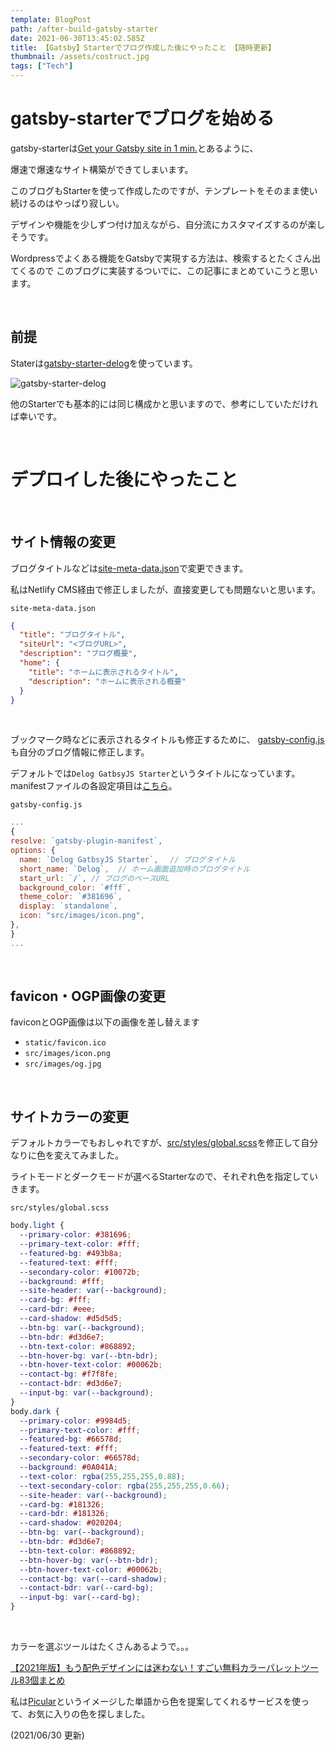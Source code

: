 ```yaml
---
template: BlogPost
path: /after-build-gatsby-starter
date: 2021-06-30T13:45:02.585Z
title: 【Gatsby】Starterでブログ作成した後にやったこと 【随時更新】
thumbnail: /assets/costruct.jpg
tags: ["Tech"]
---
```

# gatsby-starterでブログを始める

gatsby-starterは[Get your Gatsby site in 1 min.](https://app.netlify.com/start/deploy?repository=https://github.com/W3Layouts/gatsby-starter-delog)とあるように、

爆速で爆速なサイト構築ができてしまいます。

このブログもStarterを使って作成したのですが、テンプレートをそのまま使い続けるのはやっぱり寂しい。 

デザインや機能を少しずつ付け加えながら、自分流にカスタマイズするのが楽しそうです。

Wordpressでよくある機能をGatsbyで実現する方法は、検索するとたくさん出てくるので
このブログに実装するついでに、この記事にまとめていこうと思います。

<br>

## 前提

Staterは[gatsby-starter-delog](https://www.gatsbyjs.com/starters/W3Layouts/gatsby-starter-delog)を使っています。

![gatsby-starter-delog](https://www.gatsbyjs.com/static/45d87c03cb6f0403e77abca7d1e4a60c/5803e/4b40e11da7ed0cff747d11422cf63dc9.webp "gatsby-starter-delog")

他のStarterでも基本的には同じ構成かと思いますので、参考にしていただければ幸いです。

<br>

# デプロイした後にやったこと

<br>

## サイト情報の変更

ブログタイトルなどは[site-meta-data.json](https://github.com/W3Layouts/gatsby-starter-delog/blob/master/site-meta-data.json)で変更できます。

私はNetlify CMS経由で修正しましたが、直接変更しても問題ないと思います。

`site-meta-data.json`
```json
{
  "title": "ブログタイトル",
  "siteUrl": "<ブログURL>",
  "description": "ブログ概要",
  "home": {
    "title": "ホームに表示されるタイトル",
    "description": "ホームに表示される概要"
  }
}
```

<br>

ブックマーク時などに表示されるタイトルも修正するために、 [gatsby-config.js](https://github.com/W3Layouts/gatsby-starter-delog/blob/master/gatsby-config.js)も自分のブログ情報に修正します。

デフォルトでは`Delog GatbsyJS Starter`というタイトルになっています。
manifestファイルの各設定項目は[こちら](https://developer.mozilla.org/ja/docs/Web/Manifest)。

`gatsby-config.js`
```js
...
{
resolve: `gatsby-plugin-manifest`,
options: {
  name: `Delog GatbsyJS Starter`,　 // ブログタイトル 
  short_name: `Delog`,  // ホーム画面追加時のブログタイトル
  start_url: `/`, // ブログのベースURL
  background_color: `#fff`,
  theme_color: `#381696`,
  display: `standalone`,
  icon: "src/images/icon.png",
},
}
...
```

<br>

## favicon・OGP画像の変更

faviconとOGP画像は以下の画像を差し替えます

- `static/favicon.ico`
- `src/images/icon.png`
- `src/images/og.jpg`

<br>

## サイトカラーの変更

デフォルトカラーでもおしゃれですが、[src/styles/global.scss](https://github.com/W3Layouts/gatsby-starter-delog/blob/master/src/styles/global.scss)を修正して自分なりに色を変えてみました。

ライトモードとダークモードが選べるStarterなので、それぞれ色を指定していきます。

`src/styles/global.scss`
```css
body.light {
  --primary-color: #381696;
  --primary-text-color: #fff;
  --featured-bg: #493b8a;
  --featured-text: #fff;
  --secondary-color: #10072b;
  --background: #fff;
  --site-header: var(--background);
  --card-bg: #fff;
  --card-bdr: #eee;
  --card-shadow: #d5d5d5;
  --btn-bg: var(--background);
  --btn-bdr: #d3d6e7;
  --btn-text-color: #868892;
  --btn-hover-bg: var(--btn-bdr);
  --btn-hover-text-color: #00062b;
  --contact-bg: #f7f8fe;
  --contact-bdr: #d3d6e7;
  --input-bg: var(--background);
}
body.dark {
  --primary-color: #9984d5;
  --primary-text-color: #fff;
  --featured-bg: #66578d;
  --featured-text: #fff;
  --secondary-color: #66578d;
  --background: #0A041A;
  --text-color: rgba(255,255,255,0.88);
  --text-secondary-color: rgba(255,255,255,0.66);
  --site-header: var(--background);
  --card-bg: #181326;
  --card-bdr: #181326;
  --card-shadow: #020204;
  --btn-bg: var(--background);
  --btn-bdr: #d3d6e7;
  --btn-text-color: #868892;
  --btn-hover-bg: var(--btn-bdr);
  --btn-hover-text-color: #00062b;
  --contact-bg: var(--card-shadow);
  --contact-bdr: var(--card-bg);
  --input-bg: var(--card-bg);
}
```

<br>

カラーを選ぶツールはたくさんあるようで。。。

[【2021年版】もう配色デザインには迷わない！すごい無料カラーパレットツール83個まとめ](https://photoshopvip.net/72189)

私は[Picular](https://picular.co/)というイメージした単語から色を提案してくれるサービスを使って、お気に入りの色を探しました。


(2021/06/30 更新)
